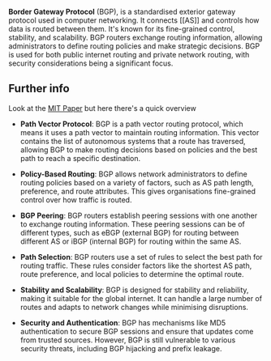**Border Gateway Protocol** (BGP), is a standardised exterior gateway protocol used in computer networking. It connects [[AS]] and controls how data is routed between them. It's known for its fine-grained control, stability, and scalability. BGP routers exchange routing information, allowing administrators to define routing policies and make strategic decisions. BGP is used for both public internet routing and private network routing, with security considerations being a significant focus.

## Further info

Look at the [MIT Paper](https://web.mit.edu/6.829/www/currentsemester/papers/AS-bgp-notes.pdf) but here there's a quick overview

- **Path Vector Protocol**: BGP is a path vector routing protocol, which means it uses a path vector to maintain routing information. This vector contains the list of autonomous systems that a route has traversed, allowing BGP to make routing decisions based on policies and the best path to reach a specific destination.

- **Policy-Based Routing**: BGP allows network administrators to define routing policies based on a variety of factors, such as AS path length, preference, and route attributes. This gives organisations fine-grained control over how traffic is routed.

- **BGP Peering**: BGP routers establish peering sessions with one another to exchange routing information. These peering sessions can be of different types, such as eBGP (external BGP) for routing between different AS or iBGP (internal BGP) for routing within the same AS.

- **Path Selection**: BGP routers use a set of rules to select the best path for routing traffic. These rules consider factors like the shortest AS path, route preference, and local policies to determine the optimal route.

- **Stability and Scalability**: BGP is designed for stability and reliability, making it suitable for the global internet. It can handle a large number of routes and adapts to network changes while minimising disruptions.

- **Security and Authentication**: BGP has mechanisms like MD5 authentication to secure BGP sessions and ensure that updates come from trusted sources. However, BGP is still vulnerable to various security threats, including BGP hijacking and prefix leakage.